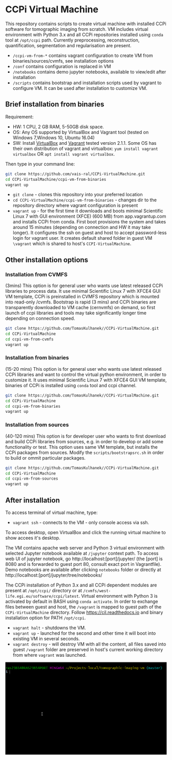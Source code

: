 # CCPi Virtual Machine
This repository contains scripts to create virtual machine with installed CCPi software for tomographic imaging from scratch. VM includes virtual environment with Python 3.x and all CCPi repositories installed using `conda` tool at `/opt/ccpi` path.
Currently preprocessing, reconstruction, quantification, segmentation and regularisation are present.
- `/ccpi-vm-from-*` contains vagrant configuration to create VM from binaries/sources/cvmfs, see installation options
-	`/conf` 	contains configuration is replaced in VM
- `/notebooks` contains demo jupyter notebooks, available to view/edit after installation
-	`/scripts` contains bootstrap and installation scripts used by vagrant to configure VM. It can be used after installation to customize VM.

## Brief installation from binaries
 
Requirement: 
- HW: 1 CPU, 2 GB RAM, 5-50GB disk space.
- OS: Any OS supported by VirtualBox and Vagrant tool (tested on Windows 7,Windows 10, Ubuntu 16.04)
- SW: Install [VirtualBox](https://www.virtualbox.org/wiki/Downloads) and [Vagrant](https://www.vagrantup.com/downloads.html) tested version 2.1.1. Some OS has their own distribution of vagrant and virtualbox: `yum install vagrant virtualbox` OR `apt install vagrant virtualbox`.

Then type in your command line:

```bash
git clone https://github.com/vais-ral/CCPi-VirtualMachine.git
cd CCPi-VirtualMachine/ccpi-vm-from-binaries
vagrant up
```
- `git clone` - clones this repository into your preferred location 
- `cd CCPi-VirtualMachine/ccpi-vm-from-binaries` - changes dir to the repository directory where vagrant configuration is present
- `vagrant up` - for the first time it downloads and boots minimal Scientific Linux 7 with GUI environment (XFCE) (600 MB) from app.vagrantup.com and installs CCPi from conda. First boot provisions the system and takes around 15 minutes (depending on connection and HW it may take longer). It configures the ssh on guest and host to accept password-less login for vagrant user. It creates default shared folder in guest VM `\vagrant` which is shared to host's `CCPI-VirtualMachine`. 

## Other installation options

### Installation from CVMFS
(3mins)
This option is for general user who wants use latest released CCPi libraries to process data. It use minimal Scientific Linux 7 with XFCE4 GUI VM template, CCPi is preinstalled in CVMFS repository which is mounted into read-only /cvmfs. Bootstrap is rapid (3 mins) and CCPi binaries are transparently downloaded to VM cache (cernvmfs) on demand, so first launch of ccpi libraries and tools may take significantly longer time depending on connection speed.

```bash
git clone https://github.com/TomasKulhanek//CCPi-VirtualMachine.git
cd CCPi-VirtualMachine
cd ccpi-vm-from-cvmfs
vagrant up
```

### Installation from binaries
(15-20 mins)
This option is for general user who wants use latest released CCPi libraries and want to control the virtual python environment, in order to customize it. It uses minimal Scientific Linux 7 with XFCE4 GUI VM template, binaries of CCPi is installed using `conda` tool and ccpi channel.

```bash
git clone https://github.com/TomasKulhanek//CCPi-VirtualMachine.git
cd CCPi-VirtualMachine
cd ccpi-vm-from-binaries
vagrant up
```

### Installation from sources
(40-120 mins)
This option is for developer user who wants to first download and build CCPi libraries from sources, e.g. in order to develop or add some functionality or test. This option uses same VM template, but installs the CCPi packages from sources. Modify the `scripts/bootstrapsrc.sh` in order to build or ommit particular packages.
```bash
git clone https://github.com/TomasKulhanek//CCPi-VirtualMachine.git
cd CCPi-VirtualMachine
cd ccpi-vm-from-sources
vagrant up
```

## After installation
To access terminal of virtual machine, type:
- `vagrant ssh` - connects to the VM - only console access via ssh.

To access desktop, open VirtualBox and click the running virtual machine to show accees it's desktop.

The VM contains apache web server and Python 3 virtual environment with selected Jupyter notebook available at `/jupyter` context path.
To access web UI of jupyter notebook, go http://localhost:[port]/jupyter/ (the [port] is 8080 and is forwarded to guest port 80, consult exact port in Vagrantfile). Demo notebooks are available after clicking `notebooks` folder or directly at http://localhost:[port]/jupyter/tree/notebooks/

The CCPi installation of Python 3.x and all CCPi dependent modules are present at `/opt/ccpi/` directory or at `/cvmfs/west-life.egi.eu/software/ccpi/latest`. Virtual environment with Python 3 is activated by default in BASH using `conda activate`. In order to exchange files between guest and host, the `/vagrant` is mapped to guest path of the `CCPi-VirtualMachine` directory. 
Follow https://cil.readthedocs.io and binary installation option for PATH `/opt/ccpi`.

- `vagrant halt` - shutdowns the VM.
- `vagrant up` - launched for the second and other time it will boot into existing VM in several seconds.
- `vagrant destroy` - will destroy VM with all the content, all files saved into guest `/vagrant` folder are preserved in host's current working directory from where `vagrant` was launched.

![Vagrant up screenshot](/vagrantupscreen.gif)
